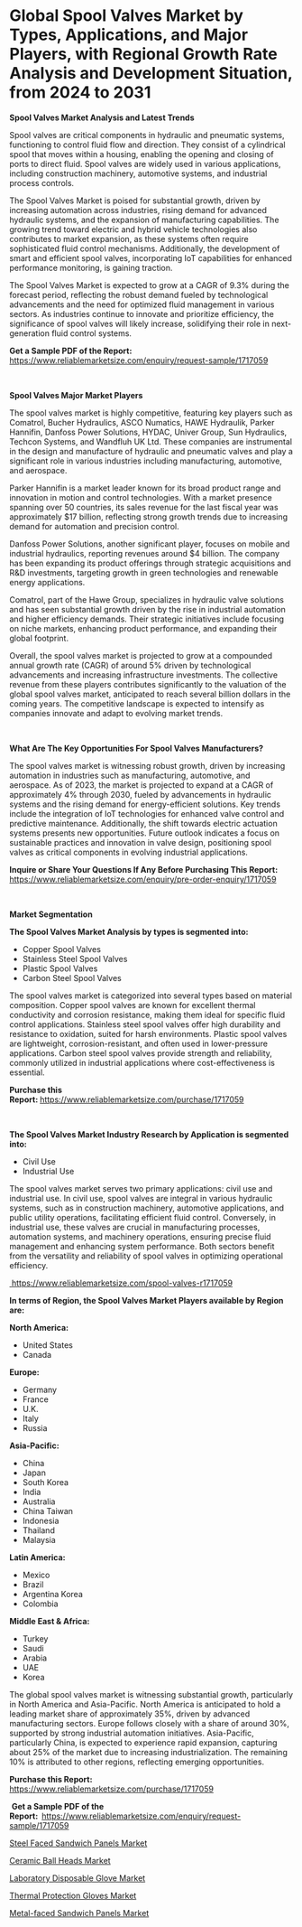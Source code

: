 <p><h1>Global Spool Valves Market by Types, Applications, and Major Players, with Regional Growth Rate Analysis and Development Situation, from 2024 to 2031</h1></p><p><strong>Spool Valves Market Analysis and Latest Trends</strong></p>
<p><p>Spool valves are critical components in hydraulic and pneumatic systems, functioning to control fluid flow and direction. They consist of a cylindrical spool that moves within a housing, enabling the opening and closing of ports to direct fluid. Spool valves are widely used in various applications, including construction machinery, automotive systems, and industrial process controls.</p><p>The Spool Valves Market is poised for substantial growth, driven by increasing automation across industries, rising demand for advanced hydraulic systems, and the expansion of manufacturing capabilities. The growing trend toward electric and hybrid vehicle technologies also contributes to market expansion, as these systems often require sophisticated fluid control mechanisms. Additionally, the development of smart and efficient spool valves, incorporating IoT capabilities for enhanced performance monitoring, is gaining traction.</p><p>The Spool Valves Market is expected to grow at a CAGR of 9.3% during the forecast period, reflecting the robust demand fueled by technological advancements and the need for optimized fluid management in various sectors. As industries continue to innovate and prioritize efficiency, the significance of spool valves will likely increase, solidifying their role in next-generation fluid control systems.</p></p>
<p><strong>Get a Sample PDF of the Report:&nbsp;</strong> <a href="https://www.reliablemarketsize.com/enquiry/request-sample/1717059?utm_campaign=1262&utm_medium=2&utm_source=Github&utm_content=ia&utm_term=13102024&utm_id=spool-valves">https://www.reliablemarketsize.com/enquiry/request-sample/1717059</a></p>
<p>&nbsp;</p>
<p><strong>Spool Valves Major Market Players</strong></p>
<p><p>The spool valves market is highly competitive, featuring key players such as Comatrol, Bucher Hydraulics, ASCO Numatics, HAWE Hydraulik, Parker Hannifin, Danfoss Power Solutions, HYDAC, Univer Group, Sun Hydraulics, Techcon Systems, and Wandfluh UK Ltd. These companies are instrumental in the design and manufacture of hydraulic and pneumatic valves and play a significant role in various industries including manufacturing, automotive, and aerospace.</p><p>Parker Hannifin is a market leader known for its broad product range and innovation in motion and control technologies. With a market presence spanning over 50 countries, its sales revenue for the last fiscal year was approximately $17 billion, reflecting strong growth trends due to increasing demand for automation and precision control.</p><p>Danfoss Power Solutions, another significant player, focuses on mobile and industrial hydraulics, reporting revenues around $4 billion. The company has been expanding its product offerings through strategic acquisitions and R&D investments, targeting growth in green technologies and renewable energy applications.</p><p>Comatrol, part of the Hawe Group, specializes in hydraulic valve solutions and has seen substantial growth driven by the rise in industrial automation and higher efficiency demands. Their strategic initiatives include focusing on niche markets, enhancing product performance, and expanding their global footprint.</p><p>Overall, the spool valves market is projected to grow at a compounded annual growth rate (CAGR) of around 5% driven by technological advancements and increasing infrastructure investments. The collective revenue from these players contributes significantly to the valuation of the global spool valves market, anticipated to reach several billion dollars in the coming years. The competitive landscape is expected to intensify as companies innovate and adapt to evolving market trends.</p></p>
<p>&nbsp;</p>
<p><strong>What Are The Key Opportunities For Spool Valves Manufacturers?</strong></p>
<p><p>The spool valves market is witnessing robust growth, driven by increasing automation in industries such as manufacturing, automotive, and aerospace. As of 2023, the market is projected to expand at a CAGR of approximately 4% through 2030, fueled by advancements in hydraulic systems and the rising demand for energy-efficient solutions. Key trends include the integration of IoT technologies for enhanced valve control and predictive maintenance. Additionally, the shift towards electric actuation systems presents new opportunities. Future outlook indicates a focus on sustainable practices and innovation in valve design, positioning spool valves as critical components in evolving industrial applications.</p></p>
<p><strong>Inquire or Share Your Questions If Any Before Purchasing This Report:</strong> <a href="https://www.reliablemarketsize.com/enquiry/pre-order-enquiry/1717059?utm_campaign=1262&utm_medium=2&utm_source=Github&utm_content=ia&utm_term=13102024&utm_id=spool-valves">https://www.reliablemarketsize.com/enquiry/pre-order-enquiry/1717059</a></p>
<p>&nbsp;</p>
<p><strong>Market Segmentation</strong></p>
<p><strong>The Spool Valves Market Analysis by types is segmented into:</strong></p>
<p><ul><li>Copper Spool Valves</li><li>Stainless Steel Spool Valves</li><li>Plastic Spool Valves</li><li>Carbon Steel Spool Valves</li></ul></p>
<p><p>The spool valves market is categorized into several types based on material composition. Copper spool valves are known for excellent thermal conductivity and corrosion resistance, making them ideal for specific fluid control applications. Stainless steel spool valves offer high durability and resistance to oxidation, suited for harsh environments. Plastic spool valves are lightweight, corrosion-resistant, and often used in lower-pressure applications. Carbon steel spool valves provide strength and reliability, commonly utilized in industrial applications where cost-effectiveness is essential.</p></p>
<p><strong>Purchase this Report:&nbsp;</strong><a href="https://www.reliablemarketsize.com/purchase/1717059?utm_campaign=1262&utm_medium=2&utm_source=Github&utm_content=ia&utm_term=13102024&utm_id=spool-valves">https://www.reliablemarketsize.com/purchase/1717059</a></p>
<p>&nbsp;</p>
<p><strong>The Spool Valves Market Industry Research by Application is segmented into:</strong></p>
<p><ul><li>Civil Use</li><li>Industrial Use</li></ul></p>
<p><p>The spool valves market serves two primary applications: civil use and industrial use. In civil use, spool valves are integral in various hydraulic systems, such as in construction machinery, automotive applications, and public utility operations, facilitating efficient fluid control. Conversely, in industrial use, these valves are crucial in manufacturing processes, automation systems, and machinery operations, ensuring precise fluid management and enhancing system performance. Both sectors benefit from the versatility and reliability of spool valves in optimizing operational efficiency.</p></p>
<p><a href="https://www.reliablemarketsize.com/spool-valves-r1717059?utm_campaign=1262&utm_medium=2&utm_source=Github&utm_content=ia&utm_term=13102024&utm_id=spool-valves">&nbsp;https://www.reliablemarketsize.com/spool-valves-r1717059</a></p>
<p><strong>In terms of Region, the Spool Valves Market Players available by Region are:</strong></p>
<p>
    <p> <strong> North America: </strong>
        <ul>
            <li>United States</li>
            <li>Canada</li>
        </ul>
        </p> 
    <p> <strong> Europe: </strong>
        <ul>
            <li>Germany</li>
            <li>France</li>
            <li>U.K.</li>
            <li>Italy</li>
            <li>Russia</li>
        </ul>
        </p> 
    <p> <strong> Asia-Pacific: </strong>
        <ul>
            <li>China</li>
            <li>Japan</li>
            <li>South Korea</li>
            <li>India</li>
            <li>Australia</li>
            <li>China Taiwan</li>
            <li>Indonesia</li>
            <li>Thailand</li>
            <li>Malaysia</li>
        </ul>
        </p> 
    <p> <strong> Latin America: </strong>
        <ul>
            <li>Mexico</li>
            <li>Brazil</li>
            <li>Argentina Korea</li>
            <li>Colombia</li>
        </ul>
        </p> 
    <p> <strong> Middle East & Africa: </strong>
        <ul>
            <li>Turkey</li>
            <li>Saudi</li>
            <li>Arabia</li>
            <li>UAE</li>
            <li>Korea</li>
        </ul>
    </p>
    </p>
<p><p>The global spool valves market is witnessing substantial growth, particularly in North America and Asia-Pacific. North America is anticipated to hold a leading market share of approximately 35%, driven by advanced manufacturing sectors. Europe follows closely with a share of around 30%, supported by strong industrial automation initiatives. Asia-Pacific, particularly China, is expected to experience rapid expansion, capturing about 25% of the market due to increasing industrialization. The remaining 10% is attributed to other regions, reflecting emerging opportunities.</p></p>
<p><strong>Purchase this Report: </strong><a href="https://www.reliablemarketsize.com/purchase/1717059?utm_campaign=1262&utm_medium=2&utm_source=Github&utm_content=ia&utm_term=13102024&utm_id=spool-valves">https://www.reliablemarketsize.com/purchase/1717059</a></p>
<p>&nbsp;<strong>Get a Sample PDF of the Report:&nbsp;&nbsp;</strong><a href="https://www.reliablemarketsize.com/enquiry/request-sample/1717059?utm_campaign=1262&utm_medium=2&utm_source=Github&utm_content=ia&utm_term=13102024&utm_id=spool-valves">https://www.reliablemarketsize.com/enquiry/request-sample/1717059</a></p>
<p><strong></strong></p>
<p><p><a href="https://www.linkedin.com/pulse/steel-faced-sandwich-panels-market-maturity-analysis-regional-ddwqe?utm_campaign=1262&utm_medium=2&utm_source=Github&utm_content=ia&utm_term=13102024&utm_id=spool-valves">Steel Faced Sandwich Panels Market</a></p><p><a href="https://www.linkedin.com/pulse/ceramic-ball-heads-market-revolution-size-share-emerging-trends-3lshe?utm_campaign=1262&utm_medium=2&utm_source=Github&utm_content=ia&utm_term=13102024&utm_id=spool-valves">Ceramic Ball Heads Market</a></p><p><a href="https://github.com/wwwkeltoum/Market-Research-Report-List-5/blob/main/laboratory-disposable-glove-market.md?utm_campaign=1262&utm_medium=2&utm_source=Github&utm_content=ia&utm_term=13102024&utm_id=spool-valves">Laboratory Disposable Glove Market</a></p><p><a href="https://github.com/sofayahoo2023/Market-Research-Report-List-6/blob/main/thermal-protection-gloves-market.md?utm_campaign=1262&utm_medium=2&utm_source=Github&utm_content=ia&utm_term=13102024&utm_id=spool-valves">Thermal Protection Gloves Market</a></p><p><a href="https://www.linkedin.com/pulse/consumer-behavior-shifts-metal-faced-sandwich-panels-market-wv6pe?utm_campaign=1262&utm_medium=2&utm_source=Github&utm_content=ia&utm_term=13102024&utm_id=spool-valves">Metal-faced Sandwich Panels Market</a></p></p>